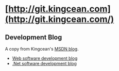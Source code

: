 # [http://git.kingcean.com](http://git.kingcean.com/)

## Development Blog

A copy from Kingcean's [MSDN blog](http://blogs.msdn.com/b/kingcean/).

- [Web software development blog](archive/web.md)
- [.Net software development blog](archive/dotnet.md)
